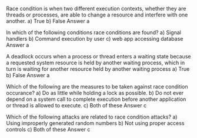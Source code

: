 Race condition is when two different execution contexts, whether they are threads or processes, are able to change a resource and interfere with one another.
a) True
b) False
Answer a

In which of the following conditions race conditions are found?
a) Signal handlers
b) Command execution by user
c) web app accessing database
Answer a

A deadlock occurs when a process or thread enters a waiting state because a requested system resource is held by another waiting process, which in turn is waiting for another resource held by another waiting process
a) True
b) False
Answer a

Which of the following are the measures to be taken against race condition occurance?
a) Do as little while holding a lock as possible. 
b) Do not ever depend on a system call to complete execution before another application or thread is allowed to execute. 
c) Both of these
Answer c

Which of the following attacks are related to race condition attacks?
a) Using improperly generated random numbers
b) Not using proper access controls
c) Both of these
Answer c

